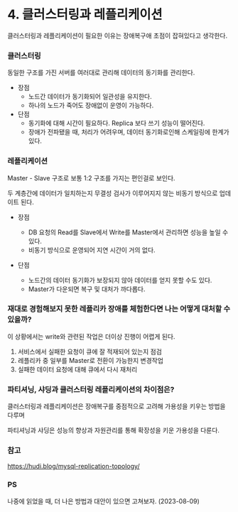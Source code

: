 # 4. 클러스터링과 레플리케이션

클러스터링과 레플리케이션이 필요한 이유는 장애복구애 초점이 잡혀있다고 생각한다.

### 클러스터링

동일한 구조를 가진 서버를 여러대로 관리해 데이터의 동기화를 관리한다.

- 장점
    - 노드간 데이터가 동기화되어 일관성을 유지한다.
    - 하나의 노드가 죽어도 장애없이 운영이 가능하다.
- 단점
    - 동기화에 대해 시간이 필요하다. Replica 보다 쓰기 성능이 떨어진다.
    - 장애가 전파됐을 때, 처리가 어려우며, 데이터 동기화로인해 스케일링에 한계가 있다.


### 레플리케이션

Master - Slave 구조로 보통 1:2 구조를 가지는 편인걸로 보인다.

두 계층간에 데이터가 일치하는지 무결성 검사가 이루어지지 않는 비동기 방식으로 업데이트 된다.

- 장점
    - DB 요청의 Read를 Slave에서 Write를 Master에서 관리하면 성능을 높일 수 있다.
    - 비동기 방식으로 운영되어 지연 시간이 거의 없다.

- 단점
    - 노드간의 데이터 동기화가 보장되지 않아 데이터를 얻지 못할 수도 있다.
    - Master가 다운되면 복구 및 대처가 까다롭다.

### 재대로 경험해보지 못한 레플리카 장애를 체험한다면 나는 어떻게 대처할 수 있을까?

이 상황에서는 write와 관련된 작업은 더이상 진행이 어렵게 된다.

1. 서비스에서 실패한 요청이 큐에 잘 적재되어 있는지 점검
2. 레플리카 중 일부를 Master로 전환이 가능한지 변경작업
3. 실패한 데이터 요청에 대해 큐에서 다시 재처리

### 파티셔닝, 샤딩과 클러스터링 레플리케이션의 차이점은?

클러스터링과 레플리케이션은 장애복구를 중점적으로 고려해 가용성을 키우는 방법을 다루며

파티셔닝과 샤딩은 성능의 향상과 자원관리를 통해 확장성을 키운 가용성을 다룬다.

### 참고

https://hudi.blog/mysql-replication-topology/

### PS

나중에 읽었을 때, 더 나은 방법과 대안이 있으면 고쳐보자. (2023-08-09)